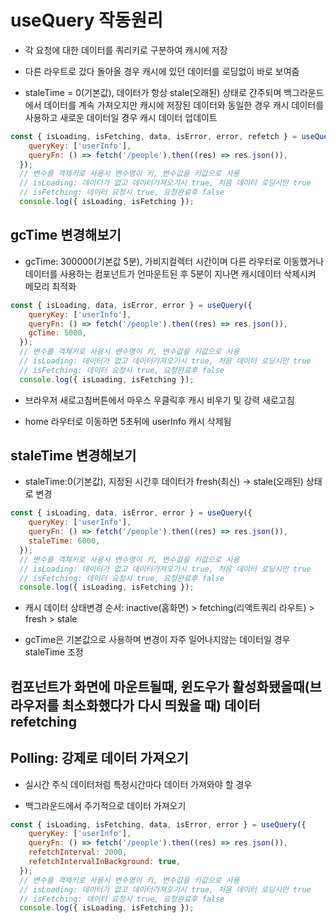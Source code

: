 # useQuery 작동원리

- 각 요청에 대한 데이터를 쿼리키로 구분하여 캐시에 저장

- 다른 라우트로 갔다 돌아올 경우 캐시에 있던 데이터를 로딩없이 바로 보여줌

- staleTime = 0(기본값), 데이터가 항상 stale(오래된) 상태로 간주되며 백그라운드에서 데이터를 계속 가져오지만 캐시에 저장된 데이터와 동일한 경우 캐시 데이터를 사용하고 새로운 데이터일 경우 캐시 데이터 업데이트

```js
const { isLoading, isFetching, data, isError, error, refetch } = useQuery({
    queryKey: ['userInfo'],
    queryFn: () => fetch('/people').then((res) => res.json()),
  });
  // 변수를 객체키로 사용시 변수명이 키, 변수값을 키값으로 사용
  // isLoading: 데이터가 없고 데이터가져오기시 true, 처음 데이터 로딩시만 true
  // isFetching: 데이터 요청시 true, 요청완료후 false
  console.log({ isLoading, isFetching });
```

## gcTime 변경해보기

- gcTime: 300000(기본값 5분), 가비지컬렉터 시간이며 다른 라우터로 이동했거나 데이터를 사용하는 컴포넌트가 언마운트된 후 5분이 지나면 캐시데이터 삭제시켜 메모리 최적화

```js
const { isLoading, data, isError, error } = useQuery({
    queryKey: ['userInfo'],
    queryFn: () => fetch('/people').then((res) => res.json()),
    gcTime: 5000,
  });
  // 변수를 객체키로 사용시 변수명이 키, 변수값을 키값으로 사용
  // isLoading: 데이터가 없고 데이터가져오기시 true, 처음 데이터 로딩시만 true
  // isFetching: 데이터 요청시 true, 요청완료후 false
  console.log({ isLoading, isFetching });
```

- 브라우저 새로고침버튼에서 마우스 우클릭후 캐시 비우기 및 강력 새로고침

- home 라우터로 이동하면 5초뒤에 userInfo 캐시 삭제됨

## staleTime 변경해보기

- staleTime:0(기본값), 지정된 시간후 데이터가 fresh(최신) -> stale(오래된) 상태로 변경

```js
const { isLoading, data, isError, error } = useQuery({
    queryKey: ['userInfo'],
    queryFn: () => fetch('/people').then((res) => res.json()),
    staleTime: 6000,
  });
  // 변수를 객체키로 사용시 변수명이 키, 변수값을 키값으로 사용
  // isLoading: 데이터가 없고 데이터가져오기시 true, 처음 데이터 로딩시만 true
  // isFetching: 데이터 요청시 true, 요청완료후 false
  console.log({ isLoading, isFetching });
```

- 캐시 데이터 상태변경 순서: inactive(홈화면) > fetching(리액트쿼리 라우트) > fresh > stale

- gcTime은 기본값으로 사용하며 변경이 자주 일어나지않는 데이터일 경우 staleTime 조정

## 컴포넌트가 화면에 마운트될때, 윈도우가 활성화됐을때(브라우저를 최소화했다가 다시 띄웠을 때) 데이터 refetching

## Polling: 강제로 데이터 가져오기

- 실시간 주식 데이터처럼 특정시간마다 데이터 가져와야 할 경우

- 백그라운드에서 주기적으로 데이터 가져오기

```js
const { isLoading, isFetching, data, isError, error } = useQuery({
    queryKey: ['userInfo'],
    queryFn: () => fetch('/people').then((res) => res.json()),
    refetchInterval: 2000,
    refetchIntervalInBackground: true,
  });
  // 변수를 객체키로 사용시 변수명이 키, 변수값을 키값으로 사용
  // isLoading: 데이터가 없고 데이터가져오기시 true, 처음 데이터 로딩시만 true
  // isFetching: 데이터 요청시 true, 요청완료후 false
  console.log({ isLoading, isFetching });
```
